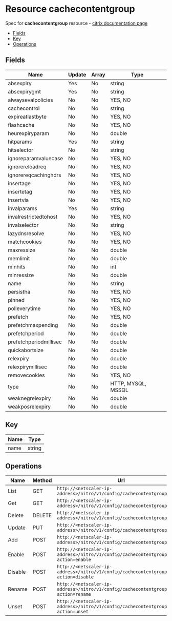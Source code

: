 # Resource cachecontentgroup

Spec for **cachecontentgroup** resource - [citrix documentation page](https://developer-docs.citrix.com/projects/netscaler-nitro-api/en/11.0/configuration/integrated-caching/cachecontentgroup/cachecontentgroup/)

- [Fields](#fields)
- [Key](#key)
- [Operations](#operations)

## Fields

| Name | Update | Array | Type |
|----|----|----|----|
|absexpiry|Yes|No|string|
|absexpirygmt|Yes|No|string|
|alwaysevalpolicies|No|No|YES, NO|
|cachecontrol|No|No|string|
|expireatlastbyte|No|No|YES, NO|
|flashcache|No|No|YES, NO|
|heurexpiryparam|No|No|double|
|hitparams|Yes|No|string|
|hitselector|No|No|string|
|ignoreparamvaluecase|No|No|YES, NO|
|ignorereloadreq|No|No|YES, NO|
|ignorereqcachinghdrs|No|No|YES, NO|
|insertage|No|No|YES, NO|
|insertetag|No|No|YES, NO|
|insertvia|No|No|YES, NO|
|invalparams|Yes|No|string|
|invalrestrictedtohost|No|No|YES, NO|
|invalselector|No|No|string|
|lazydnsresolve|No|No|YES, NO|
|matchcookies|No|No|YES, NO|
|maxressize|No|No|double|
|memlimit|No|No|double|
|minhits|No|No|int|
|minressize|No|No|double|
|name|No|No|string|
|persistha|No|No|YES, NO|
|pinned|No|No|YES, NO|
|polleverytime|No|No|YES, NO|
|prefetch|No|No|YES, NO|
|prefetchmaxpending|No|No|double|
|prefetchperiod|No|No|double|
|prefetchperiodmillisec|No|No|double|
|quickabortsize|No|No|double|
|relexpiry|No|No|double|
|relexpirymillisec|No|No|double|
|removecookies|No|No|YES, NO|
|type|No|No|HTTP, MYSQL, MSSQL|
|weaknegrelexpiry|No|No|double|
|weakposrelexpiry|No|No|double|

## Key

| Name | Type |
|----|----|
| name | string |

## Operations

| Name | Method | Url |
|----|----|----|
| List | GET | `http://<netscaler-ip-address>/nitro/v1/config/cachecontentgroup` |
| Get | GET | `http://<netscaler-ip-address>/nitro/v1/config/cachecontentgroup/<name>` |
| Delete | DELETE | `http://<netscaler-ip-address>/nitro/v1/config/cachecontentgroup/<name>` |
| Update | PUT | `http://<netscaler-ip-address>/nitro/v1/config/cachecontentgroup` |
| Add | POST | `http://<netscaler-ip-address>/nitro/v1/config/cachecontentgroup` |
| Enable | POST | `http://<netscaler-ip-address>/nitro/v1/config/cachecontentgroup?action=enable` |
| Disable | POST | `http://<netscaler-ip-address>/nitro/v1/config/cachecontentgroup?action=disable` |
| Rename | POST | `http://<netscaler-ip-address>/nitro/v1/config/cachecontentgroup?action=rename` |
| Unset | POST | `http://<netscaler-ip-address>/nitro/v1/config/cachecontentgroup?action=unset` |

